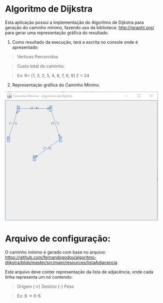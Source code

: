# Algoritmo de Dijkstra

Esta aplicação possui a implementação do Algoritmo de Dijkstra para geração do caminho mínimo, fazendo uso da biblioteca: http://jgrapht.org/ para gerar uma representação gráfica do resultado.

1) Como resultado da execução, terá a escrita no console onde é apresentado: 

 > Vertices Percorridos 
 
 > Custo total do caminho.
 
 > Ex: R= [1, 3, 2, 5, 4, 8, 7, 6, 9] Z = 24
 

2) Representação gráfica do Caminho Mínimo.

<html>
	<img src="https://github.com/fernandogodoy/algoritmo-dijkstra/blob/master/print.PNG"/>

</html>

# Arquivo de configuração:
O caminho mínimo é gerado com base no arquivo: https://github.com/fernandogodoy/algoritmo-dijkstra/blob/master/src/main/resources/listaAdjacencia

Este arquivo deve conter representação da lista de adjacência, onde cada linha representa um nó contendo: 
 > Origem (->) Destino (-) Peso

 > Ex: 8 -> 6-6
